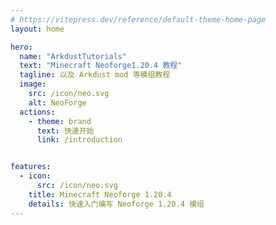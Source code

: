 ```yaml
---
# https://vitepress.dev/reference/default-theme-home-page
layout: home

hero:
  name: "ArkdustTutorials"
  text: "Minecraft Neoforge1.20.4 教程"
  tagline: 以及 Arkdust mod 等模组教程
  image:
    src: /icon/neo.svg
    alt: NeoForge
  actions:
    - theme: brand
      text: 快速开始
      link: /introduction


features:
  - icon:
      src: /icon/neo.svg
    title: Minecraft Neoforge 1.20.4
    details: 快速入门编写 Neoforge 1.20.4 模组
---
```


